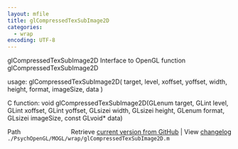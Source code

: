 ```yaml
---
layout: mfile
title: glCompressedTexSubImage2D
categories:
  - wrap
encoding: UTF-8
---
```


glCompressedTexSubImage2D  Interface to OpenGL function glCompressedTexSubImage2D

usage:  glCompressedTexSubImage2D\( target, level, xoffset, yoffset, width, height, format, imageSize, data \)

C function:  void glCompressedTexSubImage2D\(GLenum target, GLint level, GLint xoffset, GLint yoffset, GLsizei width, GLsizei height, GLenum format, GLsizei imageSize, const GLvoid\* data\)


<div class="code_header" style="text-align:right;">
  <span style="float:left;">Path&nbsp;&nbsp;</span> <span class="counter">Retrieve <a href=
  "https://raw.github.com/Psychtoolbox-3/Psychtoolbox-3/beta/./PsychOpenGL/MOGL/wrap/glCompressedTexSubImage2D.m">current version from GitHub</a> | View <a href=
  "https://github.com/Psychtoolbox-3/Psychtoolbox-3/commits/beta/./PsychOpenGL/MOGL/wrap/glCompressedTexSubImage2D.m">changelog</a></span>
</div>
<div class="code">
  <code>./PsychOpenGL/MOGL/wrap/glCompressedTexSubImage2D.m</code>
</div>
